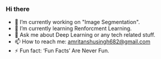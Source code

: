 ### Hi there 

- 🔭 I’m currently working on "Image Segmentation".
- 🌱 I’m currently learning Renforcment Learning.
- 💬 Ask me about Deep Learning or any tech related stuff.
- 📫 How to reach me: amritanshusingh682@gmail.com
- ⚡ Fun fact: ‘Fun Facts’ Are Never Fun.

